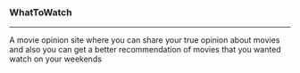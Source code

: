 ### WhatToWatch

---

A movie opinion site where you can share your true opinion about movies and also you can get a better recommendation of movies that you wanted watch on your weekends
